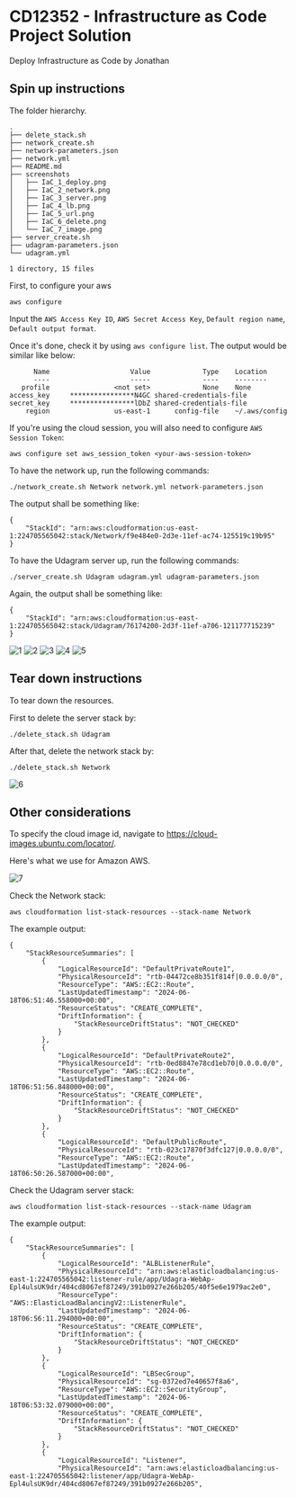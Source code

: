 # CD12352 - Infrastructure as Code Project Solution
Deploy Infrastructure as Code by Jonathan

## Spin up instructions
The folder hierarchy.
```
.
├── delete_stack.sh
├── network_create.sh
├── network-parameters.json
├── network.yml
├── README.md
├── screenshots
│   ├── IaC_1_deploy.png
│   ├── IaC_2_network.png
│   ├── IaC_3_server.png
│   ├── IaC_4_lb.png
│   ├── IaC_5_url.png
│   ├── IaC_6_delete.png
│   └── IaC_7_image.png
├── server_create.sh
├── udagram-parameters.json
└── udagram.yml

1 directory, 15 files

```

First, to configure your aws
```
aws configure
```

Input the `AWS Access Key ID`, `AWS Secret Access Key`, `Default region name`, `Default output format`.

Once it's done, check it by using `aws configure list`. The output would be similar like below:
```
      Name                    Value             Type    Location
      ----                    -----             ----    --------
   profile                <not set>             None    None
access_key     ****************N4GC shared-credentials-file    
secret_key     ****************lDbZ shared-credentials-file    
    region                us-east-1      config-file    ~/.aws/config
```

If you're using the cloud session, you will also need to configure `AWS Session Token`:
```
aws configure set aws_session_token <your-aws-session-token>
```

To have the network up, run the following commands:
```
./network_create.sh Network network.yml network-parameters.json
``` 

The output shall be something like:
```
{
    "StackId": "arn:aws:cloudformation:us-east-1:224705565042:stack/Network/f9e484e0-2d3e-11ef-ac74-125519c19b95"
}
```

To have the Udagram server up, run the following commands:
```
./server_create.sh Udagram udagram.yml udagram-parameters.json
```

Again, the output shall be something like:
```
{
    "StackId": "arn:aws:cloudformation:us-east-1:224705565042:stack/Udagram/76174200-2d3f-11ef-a706-121177715239"
}
```

![1](./screenshots/IaC_1_deploy.png)
![2](./screenshots/IaC_2_network.png)
![3](./screenshots/IaC_3_server.png)
![4](./screenshots/IaC_4_lb.png)
![5](./screenshots/IaC_5_url.png)

## Tear down instructions
To tear down the resources.

First to delete the server stack by:
```
./delete_stack.sh Udagram
```

After that, delete the network stack by:
```
./delete_stack.sh Network
```

![6](./screenshots/IaC_6_delete.png)

## Other considerations
To specify the cloud image id, navigate to https://cloud-images.ubuntu.com/locator/.

Here's what we use for Amazon AWS.

![7](./screenshots/IaC_7_image.png)

Check the Network stack:
```
aws cloudformation list-stack-resources --stack-name Network
```

The example output:
```
{
    "StackResourceSummaries": [
        {
            "LogicalResourceId": "DefaultPrivateRoute1",
            "PhysicalResourceId": "rtb-04472ce8b351f814f|0.0.0.0/0",
            "ResourceType": "AWS::EC2::Route",
            "LastUpdatedTimestamp": "2024-06-18T06:51:46.558000+00:00",
            "ResourceStatus": "CREATE_COMPLETE",
            "DriftInformation": {
                "StackResourceDriftStatus": "NOT_CHECKED"
            }
        },
        {
            "LogicalResourceId": "DefaultPrivateRoute2",
            "PhysicalResourceId": "rtb-0ed8847e78cd1eb70|0.0.0.0/0",
            "ResourceType": "AWS::EC2::Route",
            "LastUpdatedTimestamp": "2024-06-18T06:51:56.848000+00:00",
            "ResourceStatus": "CREATE_COMPLETE",
            "DriftInformation": {
                "StackResourceDriftStatus": "NOT_CHECKED"
            }
        },
        {
            "LogicalResourceId": "DefaultPublicRoute",
            "PhysicalResourceId": "rtb-023c17870f3dfc127|0.0.0.0/0",
            "ResourceType": "AWS::EC2::Route",
            "LastUpdatedTimestamp": "2024-06-18T06:50:26.587000+00:00",

``` 

Check the Udagram server stack:
```
aws cloudformation list-stack-resources --stack-name Udagram
```

The example output:
```
{
    "StackResourceSummaries": [
        {
            "LogicalResourceId": "ALBListenerRule",
            "PhysicalResourceId": "arn:aws:elasticloadbalancing:us-east-1:224705565042:listener-rule/app/Udagra-WebAp-Epl4ulsUK9dr/404cd8067ef87249/391b0927e266b205/40f5e6e1979ac2e0",
            "ResourceType": "AWS::ElasticLoadBalancingV2::ListenerRule",
            "LastUpdatedTimestamp": "2024-06-18T06:56:11.294000+00:00",
            "ResourceStatus": "CREATE_COMPLETE",
            "DriftInformation": {
                "StackResourceDriftStatus": "NOT_CHECKED"
            }
        },
        {
            "LogicalResourceId": "LBSecGroup",
            "PhysicalResourceId": "sg-0372ed7e40657f8a6",
            "ResourceType": "AWS::EC2::SecurityGroup",
            "LastUpdatedTimestamp": "2024-06-18T06:53:32.079000+00:00",
            "ResourceStatus": "CREATE_COMPLETE",
            "DriftInformation": {
                "StackResourceDriftStatus": "NOT_CHECKED"
            }
        },
        {
            "LogicalResourceId": "Listener",
            "PhysicalResourceId": "arn:aws:elasticloadbalancing:us-east-1:224705565042:listener/app/Udagra-WebAp-Epl4ulsUK9dr/404cd8067ef87249/391b0927e266b205",
```
